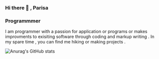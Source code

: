 ### Hi there 👋 , Parisa 
### Programmmer


 I am programmer with a passion for application or programs or makes improvments to exisiting software through coding and markup writing . In my spare time , you can find me hiking or making projects .

![Anurag's GitHub stats](https://github-readme-stats.vercel.app/api?username=ParisaRoozgarian&show_icons=true&theme=dracula)

